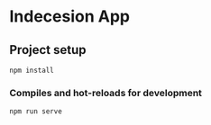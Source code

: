 # Indecesion App

## Project setup
```
npm install
```

### Compiles and hot-reloads for development
```
npm run serve
```


